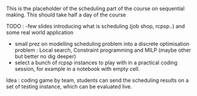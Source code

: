 This is the placeholder of the scheduling part of the course on sequential making. This should take half a day of the course

TODO : -few slides introducing what is scheduling (job shop, rcpsp..) and some real world application
- small prez on modelling scheduling problem into a discrete optimisation problem : Local search, Constraint programming and MILP (maybe other but better no dig deeper) 
- select a bunch of rcpsp instances to play with in a practical coding session, for example in a notebook with empty cell.  

Idea : coding game by team, students can send the scheduling results on a set of testing instance, which can be evaluated live. 

